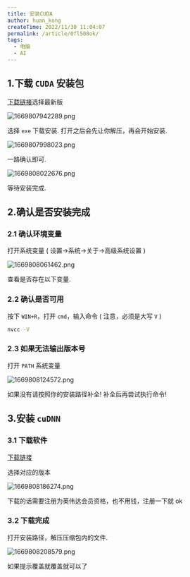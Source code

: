 ```yaml
---
title: 安装CUDA
author: huan_kong
createTime: 2022/11/30 11:04:07
permalink: /article/0fl508ok/
tags:
  - 电脑
  - AI
---
```


## 1.下载 `CUDA` 安装包

[下载链接](https://developer.nvidia.com/cuda-toolkit-archive)选择最新版

![1669807942289.png](https://img.huankong.top/i/2022/11/30/63873f4853afc.png)

选择 `exe` 下载安装.
打开之后会先让你解压，再会开始安装.

![1669807998023.png](https://img.huankong.top/i/2022/11/30/63873f7f3abd0.png)

一路确认即可.

![1669808022676.png](https://img.huankong.top/i/2022/11/30/63873f97dac62.png)

等待安装完成.

## 2.确认是否安装完成

### 2.1 确认环境变量

打开系统变量 ( 设置->系统->关于->高级系统设置 )

![1669808061462.png](https://img.huankong.top/i/2022/11/30/63873fbe30dee.png)

查看是否存在以下变量.

### 2.2 确认是否可用

按下 `WIN+R`，打开 `cmd`，输入命令 ( 注意，必须是大写 `V` )

```bat
nvcc -V
```

### 2.3 如果无法输出版本号

打开 `PATH` 系统变量

![1669808124572.png](https://img.huankong.top/i/2022/11/30/63873ffe18b27.png)

如果没有请按照你的安装路径补全! 补全后再尝试执行命令!

## 3.安装 `cuDNN`

### 3.1 下载软件

[下载链接](https://developer.nvidia.com/rdp/cudnn-archive)

选择对应的版本

![1669808186274.png](https://img.huankong.top/i/2022/11/30/6387403beabbc.png)

下载的话需要注册为英伟达会员资格，也不用钱，注册一下就 ok

### 3.2 下载完成

打开安装路径，解压压缩包内的文件.

![1669808208579.png](https://img.huankong.top/i/2022/11/30/63874051ed4fa.png)

如果提示覆盖就覆盖就可以了
